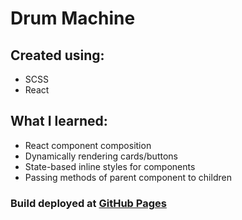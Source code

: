 # Drum Machine
## Created using:

- SCSS
- React

## What I learned:

- React component composition
- Dynamically rendering cards/buttons
- State-based inline styles for components
- Passing methods of parent component to children

### Build deployed at <a href="https://pashtetium.github.io/drum_machine/">GitHub Pages</a>


